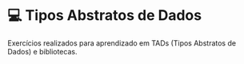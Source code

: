 # :computer: Tipos Abstratos de Dados

Exercícios realizados para aprendizado em TADs (Tipos Abstratos de Dados) e bibliotecas.